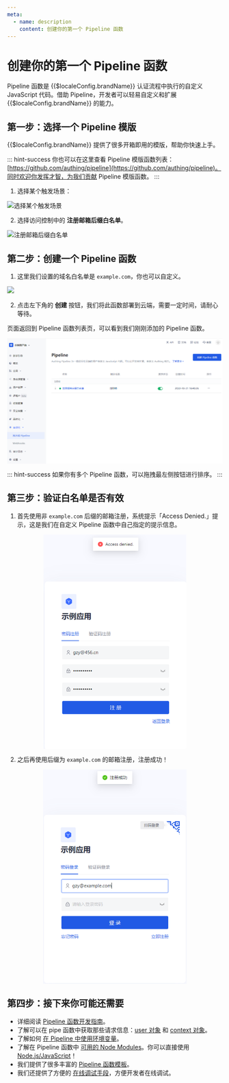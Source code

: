 ```yaml
---
meta:
  - name: description
    content: 创建你的第一个 Pipeline 函数
---
```


# 创建你的第一个 Pipeline 函数

<LastUpdated/>

Pipeline 函数是 {{$localeConfig.brandName}} 认证流程中执行的自定义 JavaScript 代码。借助 Pipeline，开发者可以轻易自定义和扩展
{{$localeConfig.brandName}} 的能力。

## 第一步：选择一个 Pipeline 模版

{{$localeConfig.brandName}} 提供了很多开箱即用的模版，帮助你快速上手。

::: hint-success
你也可以在这里查看 Pipeline 模版函数列表：[https://github.com/authing/pipeline](https://github.com/authing/pipeline)。同时欢迎你发挥才智，为我们贡献 Pipeline 模版函数。
:::

1. 选择某个触发场景：

![选择某个触发场景](../../images/pipeline/pipeline_create_scene_zh.png)

2. 选择访问控制中的 **注册邮箱后缀白名单**。

![注册邮箱后缀白名单](../../images/pipeline/pipeline_create_template_zh.png)

## 第二步：创建一个 Pipeline 函数

1. 这里我们设置的域名白名单是 `example.com`，你也可以自定义。

![](~@imagesZhCn/pipeline/pipeline-zh-03.png)

2. 点击左下角的 **创建** 按钮，我们将此函数部署到云端，需要一定时间，请耐心等待。

页面返回到 Pipeline 函数列表页，可以看到我们刚刚添加的 Pipeline 函数。

<img src="../../images/pipeline/pipeline-zh-04.png" style="display:block;margin: 0 auto;">

::: hint-success
如果你有多个 Pipeline 函数，可以拖拽最左侧按钮进行排序。
:::

## 第三步：验证白名单是否有效

1. 首先使用非 `example.com` 后缀的邮箱注册，系统提示「Access Denied.」提示，这是我们在自定义 Pipeline 函数中自己指定的提示信息。

<img src="../../images/pipeline/20200927195409.png" height=500 style="display:block;margin: 0 auto;">

2. 之后再使用后缀为 `example.com` 的邮箱注册，注册成功！

<img src="../../images/pipeline/20200927195137.png" height=500 style="display:block;margin: 0 auto;">

## 第四步：接下来你可能还需要

- 详细阅读 [Pipeline 函数开发指南](pipeline-function-api-doc.md)。
- 了解可以在 pipe 函数中获取那些请求信息：[user 对象](user-object.md) 和 [context 对象](context-object.md)。
- 了解如何 [在 Pipeline 中使用环境变量](env.md)。
- 了解在 Pipeline 函数中 [可用的 Node Modules](available-node-modules.md)。你可以直接使用 [Node.js/JavaScript](/reference/sdk-for-node/)！
- 我们提供了很多丰富的 [Pipeline 函数模板](https://github.com/authing/pipeline)。
- 我们还提供了方便的 [在线调试手段](./how-to-debug.md)，方便开发者在线调试。
